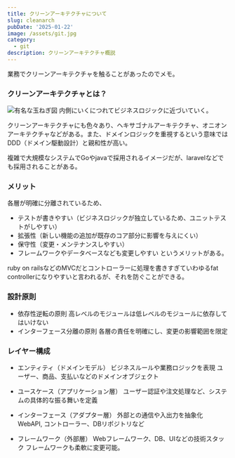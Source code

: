 ```yaml
---
title: クリーンアーキテクチャについて
slug: cleanarch
pubDate: '2025-01-22'
image: /assets/git.jpg
category:
  - git
description: クリーンアーキテクチャ概説
---
```

業務でクリーンアーキテクチャを触ることがあったのでメモ。

### クリーンアーキテクチャとは？

![有名な玉ねぎ図](assets/cleanarch.png)
内側にいくにつれてビジネスロジックに近づいていく。

クリーンアーキテクチャにも色々あり、ヘキサゴナルアーキテクチャ、オニオンアーキテクチャなどがある。また、ドメインロジックを重視するという意味ではDDD（ドメイン駆動設計）と親和性が高い。

複雑で大規模なシステムでGoやjavaで採用されるイメージだが、laravelなどでも採用されることがある。

### メリット
各層が明確に分離されているため、
- テストが書きやすい（ビジネスロジックが独立しているため、ユニットテストがしやすい）
- 拡張性（新しい機能の追加が既存のコア部分に影響を与えにくい）
- 保守性（変更・メンテナンスしやすい）
- フレームワークやデータベースなども変更しやすい
というメリットがある。

ruby on railsなどのMVCだとコントローラーに処理を書きすぎていわゆるfat controllerになりやすいと言われるが、それを防ぐことができる。

### 設計原則
- 依存性逆転の原則
高レベルのモジュールは低レベルのモジュールに依存してはいけない
- インターフェース分離の原則
各層の責任を明確にし、変更の影響範囲を限定


### レイヤー構成
- エンティティ（ドメインモデル）
ビジネスルールや業務ロジックを表現
ユーザー、商品、支払いなどのドメインオブジェクト

- ユースケース（アプリケーション層）
ユーザー認証や注文処理など、システムの具体的な振る舞いを定義

- インターフェース（アダプター層）
外部との通信や入出力を抽象化
WebAPI, コントローラー、DBリポジトリなど

- フレームワーク（外部層）
Webフレームワーク、DB、UIなどの技術スタック
フレームワークも柔軟に変更可能。

